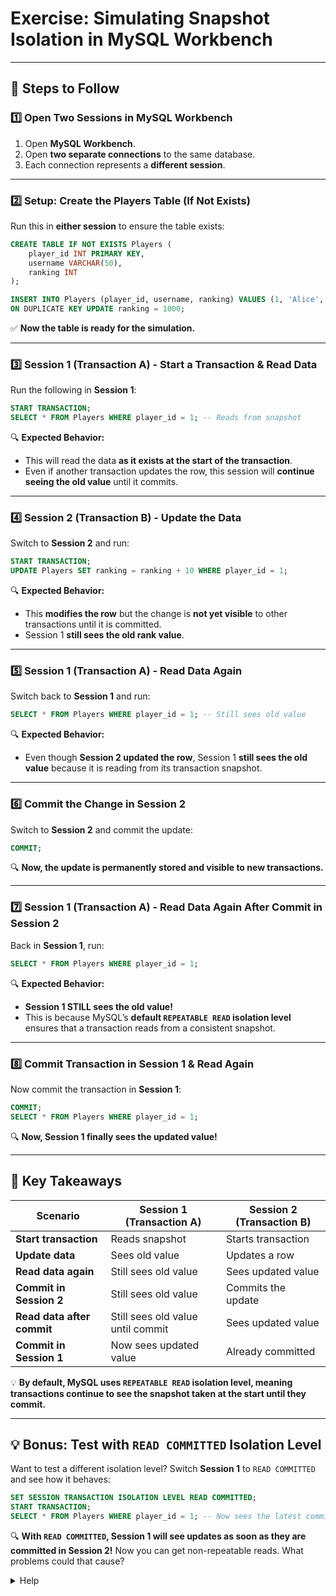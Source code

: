 # **Exercise: Simulating Snapshot Isolation in MySQL Workbench**

---

## **📌 Steps to Follow**

### **1️⃣ Open Two Sessions in MySQL Workbench**
1. Open **MySQL Workbench**.
2. Open **two separate connections** to the same database.
3. Each connection represents a **different session**.

---

### **2️⃣ Setup: Create the Players Table (If Not Exists)**
Run this in **either session** to ensure the table exists:
```sql
CREATE TABLE IF NOT EXISTS Players (
    player_id INT PRIMARY KEY,
    username VARCHAR(50),
    ranking INT
);

INSERT INTO Players (player_id, username, ranking) VALUES (1, 'Alice', 1000)
ON DUPLICATE KEY UPDATE ranking = 1000;
```

✅ **Now the table is ready for the simulation.**

---

### **3️⃣ Session 1 (Transaction A) - Start a Transaction & Read Data**
Run the following in **Session 1**:
```sql
START TRANSACTION;
SELECT * FROM Players WHERE player_id = 1; -- Reads from snapshot
```

🔍 **Expected Behavior:** 
- This will read the data **as it exists at the start of the transaction**.
- Even if another transaction updates the row, this session will **continue seeing the old value** until it commits.

---

### **4️⃣ Session 2 (Transaction B) - Update the Data**
Switch to **Session 2** and run:
```sql
START TRANSACTION;
UPDATE Players SET ranking = ranking + 10 WHERE player_id = 1;
```

🔍 **Expected Behavior:**
- This **modifies the row** but the change is **not yet visible** to other transactions until it is committed.
- Session 1 **still sees the old rank value**.

---

### **5️⃣ Session 1 (Transaction A) - Read Data Again**
Switch back to **Session 1** and run:
```sql
SELECT * FROM Players WHERE player_id = 1; -- Still sees old value
```

🔍 **Expected Behavior:** 
- Even though **Session 2 updated the row**, Session 1 **still sees the old value** because it is reading from its transaction snapshot.

---

### **6️⃣ Commit the Change in Session 2**
Switch to **Session 2** and commit the update:
```sql
COMMIT;
```

🔍 **Now, the update is permanently stored and visible to new transactions.**

---

### **7️⃣ Session 1 (Transaction A) - Read Data Again After Commit in Session 2**
Back in **Session 1**, run:
```sql
SELECT * FROM Players WHERE player_id = 1;
```
🔍 **Expected Behavior:** 
- **Session 1 STILL sees the old value!** 
- This is because MySQL’s **default `REPEATABLE READ` isolation level** ensures that a transaction reads from a consistent snapshot.

---

### **8️⃣ Commit Transaction in Session 1 & Read Again**
Now commit the transaction in **Session 1**:
```sql
COMMIT;
SELECT * FROM Players WHERE player_id = 1;
```

🔍 **Now, Session 1 finally sees the updated value!**

---

## **🔎 Key Takeaways**
| **Scenario** | **Session 1 (Transaction A)** | **Session 2 (Transaction B)** |
|-------------|------------------------------|------------------------------|
| **Start transaction** | Reads snapshot | Starts transaction |
| **Update data** | Sees old value | Updates a row |
| **Read data again** | Still sees old value | Sees updated value |
| **Commit in Session 2** | Still sees old value | Commits the update |
| **Read data after commit** | Still sees old value until commit | Sees updated value |
| **Commit in Session 1** | Now sees updated value | Already committed |

💡 **By default, MySQL uses `REPEATABLE READ` isolation level, meaning transactions continue to see the snapshot taken at the start until they commit.**

---

## **💡 Bonus: Test with `READ COMMITTED` Isolation Level**
Want to test a different isolation level? Switch **Session 1** to `READ COMMITTED` and see how it behaves:
```sql
SET SESSION TRANSACTION ISOLATION LEVEL READ COMMITTED;
START TRANSACTION;
SELECT * FROM Players WHERE player_id = 1; -- Now sees the latest committed value
```
🔍 **With `READ COMMITTED`, Session 1 will see updates as soon as they are committed in Session 2!** Now you can get non-repeatable reads. What problems could that cause?
<details>
  <summary>Help</summary>
  <p>  
  A transaction may base a decision on outdated data. <br>
 Example: A banking app checks a user’s balance before allowing a withdrawal, but another transaction changes the balance in between, leading to incorrect results. 
<details>
  <summary>More help</summary>

  **Real-world scenario:**
  
  ```sql
  -- Transaction A: Check if the user has enough balance
  START TRANSACTION;
  SELECT balance FROM Accounts WHERE account_id = 1;  -- Returns $500

  -- Transaction B: Another transaction updates the balance
  UPDATE Accounts SET balance = 100 WHERE account_id = 1;
  COMMIT;

  -- Transaction A: Withdraw money (but still sees old balance)
  UPDATE Accounts SET balance = balance - 300 WHERE account_id = 1;
  COMMIT;
```

---

## **🎯 Conclusion**
- **Snapshot isolation in MySQL (`REPEATABLE READ`) ensures that a transaction sees a consistent view of the database, ignoring committed changes from other transactions.**
- **To see the latest committed data, switch to `READ COMMITTED` isolation level.**
- **Understanding isolation levels helps prevent concurrency issues like lost updates and inconsistent reads.**
